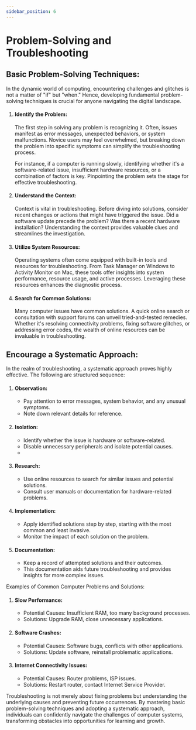 ```yaml
---
sidebar_position: 6
---
```


# Problem-Solving and Troubleshooting

## Basic Problem-Solving Techniques:

In the dynamic world of computing, encountering challenges and glitches is not a matter of "if" but "when." Hence, developing fundamental problem-solving techniques is crucial for anyone navigating the digital landscape.

1. #### Identify the Problem:

   The first step in solving any problem is recognizing it. Often, issues manifest as error messages, unexpected behaviors, or system malfunctions. Novice users may feel overwhelmed, but breaking down the problem into specific symptoms can simplify the troubleshooting process.

   For instance, if a computer is running slowly, identifying whether it's a software-related issue, insufficient hardware resources, or a combination of factors is key. Pinpointing the problem sets the stage for effective troubleshooting.

2. #### Understand the Context:

   Context is vital in troubleshooting. Before diving into solutions, consider recent changes or actions that might have triggered the issue. Did a software update precede the problem? Was there a recent hardware installation? Understanding the context provides valuable clues and streamlines the investigation.

3. #### Utilize System Resources:

   Operating systems often come equipped with built-in tools and resources for troubleshooting. From Task Manager on Windows to Activity Monitor on Mac, these tools offer insights into system performance, resource usage, and active processes. Leveraging these resources enhances the diagnostic process.

4. #### Search for Common Solutions:

   Many computer issues have common solutions. A quick online search or consultation with support forums can unveil tried-and-tested remedies. Whether it's resolving connectivity problems, fixing software glitches, or addressing error codes, the wealth of online resources can be invaluable in troubleshooting.

## Encourage a Systematic Approach:

In the realm of troubleshooting, a systematic approach proves highly effective. The following are structured sequence:

1. #### Observation:

   - Pay attention to error messages, system behavior, and any unusual symptoms.
   - Note down relevant details for reference.

2. #### Isolation:

   - Identify whether the issue is hardware or software-related.
   - Disable unnecessary peripherals and isolate potential causes.
   -

3. #### Research:
   - Use online resources to search for similar issues and potential solutions.
   - Consult user manuals or documentation for hardware-related problems.
4. #### Implementation:

   - Apply identified solutions step by step, starting with the most common and least invasive.
   - Monitor the impact of each solution on the problem.

5. #### Documentation:
   - Keep a record of attempted solutions and their outcomes.
   - This documentation aids future troubleshooting and provides insights for more complex issues.

Examples of Common Computer Problems and Solutions:

1.  #### Slow Performance:

    - Potential Causes: Insufficient RAM, too many background processes.
    - Solutions: Upgrade RAM, close unnecessary applications.

2.  #### Software Crashes:

    - Potential Causes: Software bugs, conflicts with other applications.
    - Solutions: Update software, reinstall problematic applications.

3.  #### Internet Connectivity Issues:
    - Potential Causes: Router problems, ISP issues.
    - Solutions: Restart router, contact Internet Service Provider.

Troubleshooting is not merely about fixing problems but understanding the underlying causes and preventing future occurrences. By mastering basic problem-solving techniques and adopting a systematic approach, individuals can confidently navigate the challenges of computer systems, transforming obstacles into opportunities for learning and growth.
